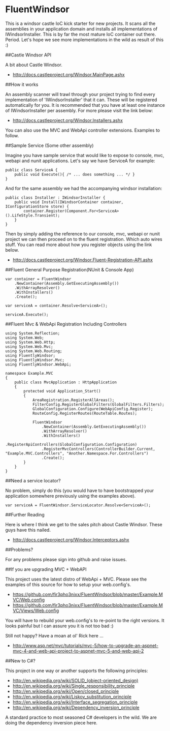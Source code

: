 FluentWindsor
=============

This is a windsor castle IoC kick starter for new projects. It scans all the assemblies in your application domain and installs all 
implementations of IWindsorInstaller. This is by far the most mature IoC container out there. Period. Let's hope we see more implementations 
in the wild as result of this :)

##Castle Windsor API

A bit about Castle Windsor.

 - http://docs.castleproject.org/Windsor.MainPage.ashx

##How it works

An assembly scanner will trawl through your project trying to find every implementation of 'IWindsorInstaller' that it can. These will be 
registered automatically for you. It is recommended that you have at least one instance of IWindsorInstaller per assembly. For more please visit 
the link below:

 - http://docs.castleproject.org/Windsor.Installers.ashx

You can also use the MVC and WebApi controller extensions. Examples to follow.

##Sample Service (Some other assembly)

Imagine you have sample service that would like to expose to console, mvc, webapi and nunit applications. Let's say we have ServiceA
for example: 

    public class ServiceA {
		public void Execute(){ /* ... does something ... */ }
	}

And for the same assembly we had the accompanying windsor installation:

    public class Installer : IWindsorInstaller {
		public void Install(IWindsorContainer container, IConfigurationStore store) {
            container.Register(Component.For<ServiceA>().LifeStyle.Transient);
        }
	}

Then by simply adding the reference to our console, mvc, webapi or nunit project we can then proceed on to the fluent registration. Which
auto wires stuff. You can read more about how you register objects using the link below.

 - http://docs.castleproject.org/Windsor.Fluent-Registration-API.ashx

##Fluent General Purpose Registration(NUnit & Console App)

    var container = FluentWindsor
        .NewContainer(Assembly.GetExecutingAssembly())
        .WithArrayResolver()
        .WithInstallers()
        .Create();

    var serviceA = container.Resolve<ServiceA>();

    serviceA.Execute();

##Fluent Mvc & WebApi Registration Including Controllers 

	using System.Reflection;
	using System.Web;
	using System.Web.Http;
	using System.Web.Mvc;
	using System.Web.Routing;
	using FluentlyWindsor;
	using FluentlyWindsor.Mvc;
	using FluentlyWindsor.WebApi;

	namespace Example.MVC
	{
		public class MvcApplication : HttpApplication
		{
			protected void Application_Start()
			{
				AreaRegistration.RegisterAllAreas();
				FilterConfig.RegisterGlobalFilters(GlobalFilters.Filters);
				GlobalConfiguration.Configure(WebApiConfig.Register);
				RouteConfig.RegisterRoutes(RouteTable.Routes);

				FluentWindsor
					.NewContainer(Assembly.GetExecutingAssembly())
					.WithArrayResolver()
					.WithInstallers()
					.RegisterApiControllers(GlobalConfiguration.Configuration)
					.RegisterMvcControllers(ControllerBuilder.Current, "Example.MVC.Controllers", "Another.Namespace.For.Controllers")
					.Create();
			}
		}
	}

##Need a service locator?

No problem, simply do this (you would have to have bootstrapped your application somewhere previously using the examples above). 

	var serviceA = FluentWindsor.ServiceLocator.Resolve<ServiceA>();

##Further Reading

Here is where I think we get to the sales pitch about Castle Windsor. These guys have this nailed.

 - http://docs.castleproject.org/Windsor.Interceptors.ashx

##Problems?

For any problems please sign into github and raise issues. 

##If you are upgrading MVC + WebAPI

This project uses the latest distro of WebApi + MVC. Please see the examples of this source for how to setup your web.config's.

 - https://github.com/fir3pho3nixx/FluentWindsor/blob/master/Example.MVC/Web.config
 - https://github.com/fir3pho3nixx/FluentWindsor/blob/master/Example.MVC/Views/Web.config

 You will have to rebuild your web.config's to re-point to the right versions. It looks painful but I can assure you it is not too 
 bad :)

 Still not happy? Have a moan at ol' Rick here ... 

  - http://www.asp.net/mvc/tutorials/mvc-5/how-to-upgrade-an-aspnet-mvc-4-and-web-api-project-to-aspnet-mvc-5-and-web-api-2

##New to C#?

This project in one way or another supports the following principles:

 - http://en.wikipedia.org/wiki/SOLID_(object-oriented_design)
 - http://en.wikipedia.org/wiki/Single_responsibility_principle
 - http://en.wikipedia.org/wiki/Open/closed_principle
 - http://en.wikipedia.org/wiki/Liskov_substitution_principle
 - http://en.wikipedia.org/wiki/Interface_segregation_principle
 - http://en.wikipedia.org/wiki/Dependency_inversion_principle

A standard practice to most seasoned C# developers in the wild. We are doing the dependency inversion piece here.
